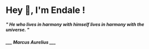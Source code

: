 <h1 title="head"> Hey 👋, I'm Endale !</h1>

**<h5><i>" He who lives in harmony with himself lives in harmony with the universe. "</i></h5>**

*<b>___ Marcus Aurelius ___</b>*
